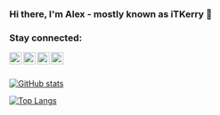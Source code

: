 ### Hi there, I'm Alex - mostly known as iTKerry 👋

### Stay connected:

[<img align="left" alt="YouTube" width="22px" src="https://cdn.jsdelivr.net/npm/simple-icons@v3/icons/youtube.svg" />][youtube]
[<img align="left" alt="Twitter" width="22px" src="https://cdn.jsdelivr.net/npm/simple-icons@v3/icons/twitter.svg" />][twitter]
[<img align="left" alt="LinkedIn" width="22px" src="https://cdn.jsdelivr.net/npm/simple-icons@v3/icons/linkedin.svg" />][linkedin]
[<img align="left" alt="Instagram" width="22px" src="https://cdn.jsdelivr.net/npm/simple-icons@v3/icons/instagram.svg" />][instagram]

<br />
<br />

[![GitHub stats](https://github-readme-stats.vercel.app/api?username=itkerry&show_icons=true&include_all_commits=true&hide_border=true)](https://github.com/iTKerry)

[![Top Langs](https://github-readme-stats.vercel.app/api/top-langs/?username=itkerry&layout=compact&hide_border=true)](https://github.com/iTKerry)

[twitter]: https://twitter.com/iTKerry_
[youtube]: https://www.youtube.com/channel/UC6e15MO-hrUVVOSOYnbe7Qw
[instagram]: https://www.instagram.com/itkerry_
[linkedin]: https://www.linkedin.com/in/alex-katrynets
